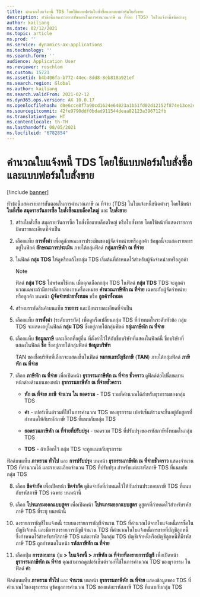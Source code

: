 ```yaml
---
title: คํานวณใบแจ้งหนี้ TDS โดยใช้แบบฟอร์มใบสั่งซื้อและแบบฟอร์มใบสั่งขาย
description: หัวข้อนี้แสดงรายการขั้นตอนในการคํานวณภาษี ณ ที่จ่าย (TDS) ในใบแจ้งหนี้ชนิดต่างๆ
author: kailiang
ms.date: 02/12/2021
ms.topic: article
ms.prod: ''
ms.service: dynamics-ax-applications
ms.technology: ''
ms.search.form: ''
audience: Application User
ms.reviewer: roschlom
ms.custom: 15721
ms.assetid: b4b406fa-b772-44ec-8dd8-8eb818a921ef
ms.search.region: Global
ms.author: kailiang
ms.search.validFrom: 2021-02-12
ms.dyn365.ops.version: AX 10.0.17
ms.openlocfilehash: d0e6cce8f7a90cd1624e64023a1b51fd02d12152f874e13ce2e5d22af16fe173
ms.sourcegitcommit: 42fe9790ddf0bdad911544deaa82123a396712fb
ms.translationtype: HT
ms.contentlocale: th-TH
ms.lasthandoff: 08/05/2021
ms.locfileid: "6782854"
---
```

# <a name="calculate-tds-invoices-using-purchase-order-form-and-sales-order-form"></a>คํานวณใบแจ้งหนี้ TDS โดยใช้แบบฟอร์มใบสั่งซื้อและแบบฟอร์มใบสั่งขาย

[!include [banner](../includes/banner.md)]

หัวข้อนี้แสดงรายการขั้นตอนในการคํานวณภาษี ณ ที่จ่าย (TDS) ในใบแจ้งหนี้ชนิดต่างๆ โดยใช้หน้า **ใบสั่งซื้อ** **สมุดรายวันการซื้อ** **ใบสั่งซื้อแบบล็อตใหญ่** และ **ใบสั่งขาย**

1. สร้างใบสั่งซื้อ สมุดรายวันการซื้อ ใบสั่งซื้อแบบล็อตใหญ่ หรือใบสั่งขาย โดยใช้หน้าที่แสดงรายการ ป้อนรายละเอียดที่จำเป็น

2. เลือกแท็บ **การตั้งค่า** เพื่อดูลักษณะการประเมินของผู้จัดจำหน่ายหรือลูกค้า ข้อมูลนี้จะแสดงรายการอยู่ในฟิลด์ **ลักษณะการประเมิน** ภายใต้กลุ่มฟิลด์ **กลุ่มภาษีหัก ณ ที่จ่าย**

3. ในฟิลด์ **กลุ่ม TDS** ให้ดูหรือแก้ไขกลุ่ม TDS เริ่มต้นที่กําหนดไว้สำหรับผู้จัดจำหน่ายหรือลูกค้า

   > [!NOTE]
   > ฟิลด์ **กลุ่ม TCS** ไม่พร้อมใช้งาน เมื่อคุณเลือกกลุ่ม TDS ในฟิลด์ **กลุ่ม TDS** TDS จะถูกคํานวณเฉพาะถ้ามีการเลือกกล่องกาเครื่องหมาย **คํานวณภาษีหัก ณ ที่จ่าย** เฉพาะกับผู้จัดจำหน่ายหรือลูกค้า บนหน้า **ผู้จัดจำหน่ายทั้งหมด** หรือ **ลูกค้าทั้งหมด**  

4. สร้างบรรทัดสินค้าบนแท็บ **รายการ** และป้อนรายละเอียดที่จำเป็น

5. เลือกแท็บ **การตั้งค่า** (ระดับบรรทัด) เพื่อดูหรือเปลี่ยนกลุ่ม TDS ที่กําหนดในระดับหัวข้อ กลุ่ม TDS จะแสดงอยู่ในฟิลด์ **กลุ่ม TDS** ซึ่งอยู่ภายใต้กลุ่มฟิลด์ **กลุ่มภาษีหัก ณ ที่จ่าย**

6. เลือกแท็บ **ข้อมูลภาษี** และเลือกที่อยู่อื่น ที่ตั้งค่าไว้ให้กับชื่อบริษัทที่แสดงในฟิลด์นี้ ชื่อบริษัทที่แสดงในฟิลด์ **ชื่อ** ซึ่งอยู่ภายใต้กลุ่มฟิลด์ **ข้อมูลบริษัท** 

   TAN ของชื่อบริษัทที่เลือกจะแสดงขึ้นในฟิลด์ **หมายเลขบัญชีภาษี** (**TAN**) ภายใต้กลุ่มฟิลด์ **ภาษีหัก ณ ที่จ่าย** 

7. เลือก **ภาษีหัก ณ ที่จ่าย** เพื่อเปิดหน้า **ธุรกรรมภาษีหัก ณ ที่จ่าย ชั่วคราว** ดูฟิลด์ต่อไปนี้บนบานหน้าต่างด้านบนของหน้า **ธุรกรรมภาษีหัก ณ ที่จ่ายชั่วคราว**

   - **หัก ณ ที่จ่าย** **ภาษี** **จำนวน** **ใน** **ยอดรวม** - TDS รวมที่คํานวณได้สำหรับธุรกรรมของกลุ่ม TDS

   - **ค่า** - เปอร์เซ็นต์รวมที่ใช้ในการคํานวณ TDS ของธุรกรรม เปอร์เซ็นต์รวมจะขึ้นอยู่กับสูตรที่กําหนดให้กับรหัสภาษี TDS ที่แนบกับกลุ่ม TDS

   - **ยอดรวมภาษีหัก ณ ที่จ่ายที่ปรับปรุง** - ยอดรวม TDS ที่ปรับปรุงของรหัสภาษีทั้งหมดในกลุ่ม TDS

   - **TDS** - ถ้าเลือกไว้ กลุ่ม TDS จะถูกแนบกับธุรกรรม

ฟิลด์บนแท็บ **ภาพรวม** **ทั่วไป** และ **การปรับปรุง** บนหน้า **ธุรกรรมภาษีหัก ณ ที่จ่ายชั่วคราว** แสดงจำนวน TDS ที่คํานวณได้ และรายละเอียดจำนวน TDS ที่ปรับปรุง สำหรับแต่ละรหัสภาษี TDS ที่แนบกับกลุ่ม TDS

8. เลือก **ขีดจำกัด** เพื่อเปิดหน้า **ขีดจำกัด** ดูขีดจํากัดที่กําหนดไว้ให้กับส่วนประกอบภาษี TDS ที่แนบกับรหัสภาษี TDS เฉพาะ บนหน้านี้

9. เลือก **โปรแกรมออกแบบสูตร** เพื่อเปิดหน้า **โปรแกรมออกแบบสูตร** ดูสูตรที่กําหนดไว้สำหรับรหัสภาษี TDS ที่ระบุ บนหน้านี้ 

10. ลงรายการบัญชีใบแจ้งหนี้  ระบบลงรายการบัญชีจำนวน TDS ที่คํานวณได้จากใบแจ้งหนี้การซื้อในบัญชีเจ้าหนี้ และมีการลงรายการบัญชีจำนวน TDS ที่คํานวณในใบแจ้งหนี้การขายที่บัญชีลูกหนี้ ซึ่งกําหนดไว้สำหรับรหัสภาษี TDS แต่ละรหัส ในกลุ่ม TDS บัญชีเจ้าหนี้หรือบัญชีลูกหนี้ที่มีรหัสภาษี TDS ถูกกําหนดในหน้า **รหัสภาษีหัก ณ ที่จ่าย**

11. เลือกปุ่ม **การสอบถาม** ปุ่ม **> ใบแจ้งหนี้ > ภาษีหัก ณ ที่จ่ายที่ลงรายการบัญชี** เพื่อเปิดหน้า **ธุรกรรมภาษีหัก ณ ที่จ่าย** คุณสามารถดูเปอร์เซ็นต์รวมที่ใช้ในการคํานวณ TDS ของธุรกรรม ในฟิลด์ **ค่า**

ฟิลด์บนแท็บ **ภาพรวม** **ทั่วไป** และ **จำนวน** บนหน้า  **ธุรกรรมภาษีหัก ณ ที่จ่าย** แสดงข้อมูลของ TDS ที่คํานวณไว้ของธุรกรรม ดูข้อมูลการคํานวณ TDS ของแต่ละรหัสภาษี TDS ที่แนบกับกลุ่ม TDS
